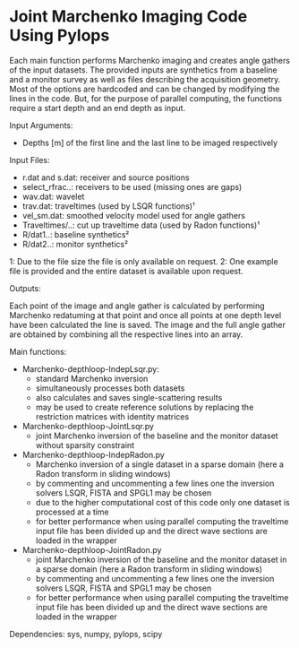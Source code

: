 # Joint Marchenko Imaging Code Using Pylops

Each main function performs Marchenko imaging and creates angle gathers of the input datasets. The provided inputs are synthetics from a baseline and a monitor survey as well as files describing the acquisition geometry. Most of the options are hardcoded and can be changed by modifying the lines in the code. But, for the purpose of parallel computing, the functions require a start depth and an end depth as input.

Input Arguments:
  * Depths [m] of the first line and the last line to be imaged respectively
  
Input Files:
  * r.dat and s.dat: receiver and source positions
  * select_rfrac..:  receivers to be used (missing ones are gaps)
  * wav.dat:         wavelet
  * trav.dat:        traveltimes (used by LSQR functions)¹
  * vel_sm.dat:      smoothed velocity model used for angle gathers
  * Traveltimes/..:  cut up traveltime data (used by Radon functions)¹
  * R/dat1..:        baseline synthetics²
  * R/dat2..:        monitor synthetics²

1: Due to the file size the file is only available on request.
2: One example file is provided and the entire dataset is available upon request.

Outputs:

Each point of the image and angle gather is calculated by performing Marchenko redatuming at that point and once all 
points at one depth level have been calculated the line is saved. The image and the full angle gather are obtained by combining all the respective lines into an array.

Main functions:
  * Marchenko-depthloop-IndepLsqr.py:
      * standard Marchenko inversion
      * simultaneously processes both datasets
      * also calculates and saves single-scattering results
      * may be used to create reference solutions by replacing the restriction matrices with identity matrices
  * Marchenko-depthloop-JointLsqr.py
      * joint Marchenko inversion of the baseline and the monitor dataset without sparsity constraint
  * Marchenko-depthloop-IndepRadon.py
      * Marchenko inversion of a single dataset in a sparse domain (here a Radon transform in sliding windows)
      * by commenting and uncommenting a few lines one the inversion solvers LSQR, FISTA and SPGL1 may be chosen
      * due to the higher computational cost of this code only one dataset is processed at a time
      * for better performance when using parallel computing the traveltime input file has been divided up and the direct wave sections are loaded in the wrapper
  * Marchenko-depthloop-JointRadon.py
      * joint Marchenko inversion of the baseline and the monitor dataset in a sparse domain (here a Radon transform in sliding windows)
      * by commenting and uncommenting a few lines one the inversion solvers LSQR, FISTA and SPGL1 may be chosen
      * for better performance when using parallel computing the traveltime input file has been divided up and the direct wave sections are loaded in the wrapper

Dependencies: sys, numpy, pylops, scipy
